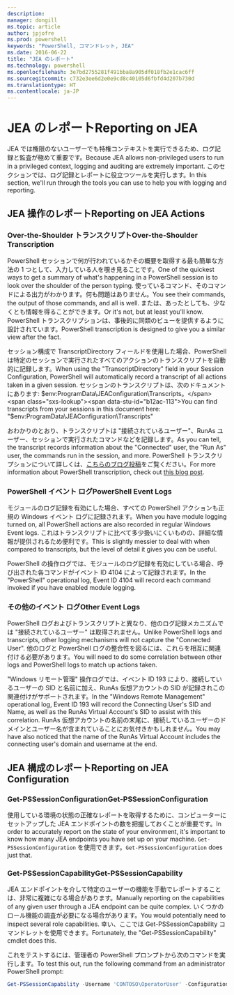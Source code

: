 ```yaml
---
description: 
manager: dongill
ms.topic: article
author: jpjofre
ms.prod: powershell
keywords: "PowerShell, コマンドレット, JEA"
ms.date: 2016-06-22
title: "JEA のレポート"
ms.technology: powershell
ms.openlocfilehash: 3e7bd2755281f491bba8a905df018fb2e1cac6ff
ms.sourcegitcommit: c732e3ee6d2e0e9cd8c40105d6fbfd4d207b730d
ms.translationtype: HT
ms.contentlocale: ja-JP
---
```

# <a name="reporting-on-jea"></a><span data-ttu-id="b12ac-103">JEA のレポート</span><span class="sxs-lookup"><span data-stu-id="b12ac-103">Reporting on JEA</span></span>
<span data-ttu-id="b12ac-104">JEA では権限のないユーザーでも特権コンテキストを実行できるため、ログ記録と監査が極めて重要です。</span><span class="sxs-lookup"><span data-stu-id="b12ac-104">Because JEA allows non-privileged users to run in a privileged context, logging and auditing are extremely important.</span></span>
<span data-ttu-id="b12ac-105">このセクションでは、ログ記録とレポートに役立つツールを実行します。</span><span class="sxs-lookup"><span data-stu-id="b12ac-105">In this section, we'll run through the tools you can use to help you with logging and reporting.</span></span>

## <a name="reporting-on-jea-actions"></a><span data-ttu-id="b12ac-106">JEA 操作のレポート</span><span class="sxs-lookup"><span data-stu-id="b12ac-106">Reporting on JEA Actions</span></span>
### <a name="over-the-shoulder-transcription"></a><span data-ttu-id="b12ac-107">Over-the-Shoulder トランスクリプト</span><span class="sxs-lookup"><span data-stu-id="b12ac-107">Over-the-Shoulder Transcription</span></span>
<span data-ttu-id="b12ac-108">PowerShell セッションで何が行われているかその概要を取得する最も簡単な方法の 1 つとして、入力している人を覗き見ることです。</span><span class="sxs-lookup"><span data-stu-id="b12ac-108">One of the quickest ways to get a summary of what's happening in a PowerShell session is to look over the shoulder of the person typing.</span></span>
<span data-ttu-id="b12ac-109">使っているコマンド、そのコマンドによる出力がわかります。何も問題はありません。</span><span class="sxs-lookup"><span data-stu-id="b12ac-109">You see their commands, the output of those commands, and all is well.</span></span>
<span data-ttu-id="b12ac-110">または、あったとしても、少なくとも情報を得ることができます。</span><span class="sxs-lookup"><span data-stu-id="b12ac-110">Or it's not, but at least you'll know.</span></span>
<span data-ttu-id="b12ac-111">PowerShell トランスクリプションは、事後的に同類のビューを提供するように設計されています。</span><span class="sxs-lookup"><span data-stu-id="b12ac-111">PowerShell transcription is designed to give you a similar view after the fact.</span></span>

<span data-ttu-id="b12ac-112">セッション構成で TranscriptDirectory フィールドを使用した場合、PowerShell は特定のセッションで実行されたすべてのアクションのトランスクリプトを自動的に記録します。</span><span class="sxs-lookup"><span data-stu-id="b12ac-112">When using the "TranscriptDirectory" field in your Session Configuration, PowerShell will automatically record a transcript of all actions taken in a given session.</span></span>
<span data-ttu-id="b12ac-113">セッションのトランスクリプトは、次のドキュメントにあります: $env:ProgramData\JEAConfiguration\Transcripts。</span><span class="sxs-lookup"><span data-stu-id="b12ac-113">You can find transcripts from your sessions in this document here: "$env:ProgramData\JEAConfiguration\Transcripts"</span></span>

<span data-ttu-id="b12ac-114">おわかりのとおり、トランスクリプトは "接続されているユーザー"、RunAs ユーザー、セッションで実行されたコマンドなどを記録します。</span><span class="sxs-lookup"><span data-stu-id="b12ac-114">As you can tell, the transcript records information about the "Connected" user, the "Run As" user, the commands run in the session, and more.</span></span>
<span data-ttu-id="b12ac-115">PowerShell トランスクリプションについて詳しくは、[こちらのブログ投稿](http://blogs.msdn.com/b/powershell/archive/2015/06/09/powershell-the-blue-team.aspx)をご覧ください。</span><span class="sxs-lookup"><span data-stu-id="b12ac-115">For more information about PowerShell transcription, check out [this blog post](http://blogs.msdn.com/b/powershell/archive/2015/06/09/powershell-the-blue-team.aspx).</span></span>

### <a name="powershell-event-logs"></a><span data-ttu-id="b12ac-116">PowerShell イベント ログ</span><span class="sxs-lookup"><span data-stu-id="b12ac-116">PowerShell Event Logs</span></span>
<span data-ttu-id="b12ac-117">モジュールのログ記録を有効にした場合、すべての PowerShell アクションも正規の Windows イベント ログに記録されます。</span><span class="sxs-lookup"><span data-stu-id="b12ac-117">When you have module logging turned on, all PowerShell actions are also recorded in regular Windows Event logs.</span></span>
<span data-ttu-id="b12ac-118">これはトランスクリプトに比べて多少扱いにくいものの、詳細な情報が提供されるため便利です。</span><span class="sxs-lookup"><span data-stu-id="b12ac-118">This is slightly messier to deal with when compared to transcripts, but the level of detail it gives you can be useful.</span></span>

<span data-ttu-id="b12ac-119">PowerShell の操作ログでは、モジュールのログ記録を有効にしている場合、呼び出された各コマンドがイベント ID 4104 によって記録されます。</span><span class="sxs-lookup"><span data-stu-id="b12ac-119">In the "PowerShell" operational log, Event ID 4104 will record each command invoked if you have enabled module logging.</span></span>

### <a name="other-event-logs"></a><span data-ttu-id="b12ac-120">その他のイベント ログ</span><span class="sxs-lookup"><span data-stu-id="b12ac-120">Other Event Logs</span></span>
<span data-ttu-id="b12ac-121">PowerShell ログおよびトランスクリプトと異なり、他のログ記録メカニズムでは "接続されているユーザー" は取得されません。</span><span class="sxs-lookup"><span data-stu-id="b12ac-121">Unlike PowerShell logs and transcripts, other logging mechanisms will not capture the "Connected User".</span></span>
<span data-ttu-id="b12ac-122">他のログと PowerShell ログの整合性を図るには、これらを相互に関連付ける必要があります。</span><span class="sxs-lookup"><span data-stu-id="b12ac-122">You will need to do some correlation between other logs and PowerShell logs to match up actions taken.</span></span>

<span data-ttu-id="b12ac-123">"Windows リモート管理" 操作ログでは、イベント ID 193 により、接続しているユーザーの SID と名前に加え、RunAs 仮想アカウントの SID が記録されこの関連付けがサポートされます。</span><span class="sxs-lookup"><span data-stu-id="b12ac-123">In the "Windows Remote Management" operational log, Event ID 193 will record the Connecting User's SID and Name, as well as the RunAs Virtual Account's SID to assist with this correlation.</span></span>
<span data-ttu-id="b12ac-124">RunAs 仮想アカウントの名前の末尾に、接続しているユーザーのドメインとユーザー名が含まれていることにお気付きかもしれません。</span><span class="sxs-lookup"><span data-stu-id="b12ac-124">You may have also noticed that the name of the RunAs Virtual Account includes the connecting user's domain and username at the end.</span></span>

## <a name="reporting-on-jea-configuration"></a><span data-ttu-id="b12ac-125">JEA 構成のレポート</span><span class="sxs-lookup"><span data-stu-id="b12ac-125">Reporting on JEA Configuration</span></span>
### <a name="get-pssessionconfiguration"></a><span data-ttu-id="b12ac-126">Get-PSSessionConfiguration</span><span class="sxs-lookup"><span data-stu-id="b12ac-126">Get-PSSessionConfiguration</span></span>
<span data-ttu-id="b12ac-127">使用している環境の状態の正確なレポートを取得するために、コンピューターにセットアップした JEA エンドポイントの数を把握しておくことが重要です。</span><span class="sxs-lookup"><span data-stu-id="b12ac-127">In order to accurately report on the state of your environment, it's important to know how many JEA endpoints you have set up on your machine.</span></span>
<span data-ttu-id="b12ac-128">`Get-PSSessionConfiguration` を使用できます。</span><span class="sxs-lookup"><span data-stu-id="b12ac-128">`Get-PSSessionConfiguration` does just that.</span></span>

### <a name="get-pssessioncapability"></a><span data-ttu-id="b12ac-129">Get-PSSessionCapability</span><span class="sxs-lookup"><span data-stu-id="b12ac-129">Get-PSSessionCapability</span></span>
<span data-ttu-id="b12ac-130">JEA エンドポイントを介して特定のユーザーの機能を手動でレポートすることは、非常に複雑になる場合があります。</span><span class="sxs-lookup"><span data-stu-id="b12ac-130">Manually reporting on the capabilities of any given user through a JEA endpoint can be quite complex.</span></span>
<span data-ttu-id="b12ac-131">いくつかのロール機能の調査が必要になる場合があります。</span><span class="sxs-lookup"><span data-stu-id="b12ac-131">You would potentially need to inspect several role capabilities.</span></span>
<span data-ttu-id="b12ac-132">幸い、ここでは Get-PSSessionCapability コマンドレットを使用できます。</span><span class="sxs-lookup"><span data-stu-id="b12ac-132">Fortunately, the "Get-PSSessionCapability" cmdlet does this.</span></span>

<span data-ttu-id="b12ac-133">これをテストするには、管理者の PowerShell プロンプトから次のコマンドを実行します。</span><span class="sxs-lookup"><span data-stu-id="b12ac-133">To test this out, run the following command from an administrator PowerShell prompt:</span></span>
```PowerShell
Get-PSSessionCapability -Username 'CONTOSO\OperatorUser' -ConfigurationName JEADemo
```

